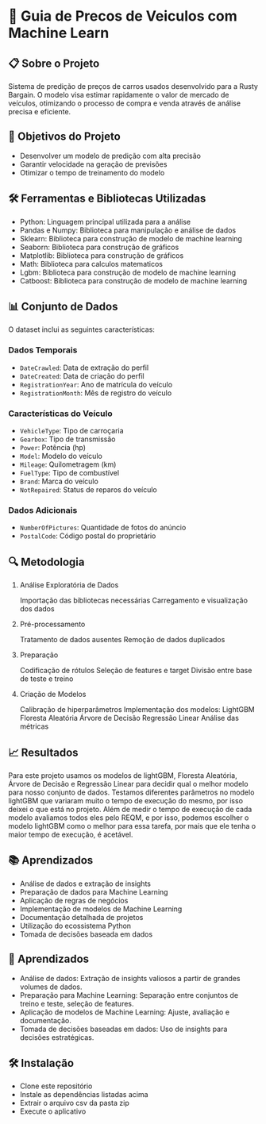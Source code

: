 # 🚗 Guia de Precos de Veiculos com Machine Learn

## 📋 Sobre o Projeto
Sistema de predição de preços de carros usados desenvolvido para a Rusty Bargain. O modelo visa estimar rapidamente o valor de mercado de veículos, otimizando o processo de compra e venda através de análise precisa e eficiente.

## 🎯 Objetivos do Projeto
- Desenvolver um modelo de predição com alta precisão
- Garantir velocidade na geração de previsões
- Otimizar o tempo de treinamento do modelo

## 🛠️ Ferramentas e Bibliotecas Utilizadas 
- Python: Linguagem principal utilizada para a análise
- Pandas e Numpy: Biblioteca para manipulação e análise de dados
- Sklearn: Biblioteca para construção de modelo de machine learning
- Seaborn: Biblioteca para construção de gráficos
- Matplotlib: Biblioteca para construção de gráficos
- Math: Biblioteca para calculos matematicos
- Lgbm: Biblioteca para construção de modelo de machine learning
- Catboost: Biblioteca para construção de modelo de machine learning

## 📊 Conjunto de Dados
O dataset inclui as seguintes características:

### Dados Temporais
- `DateCrawled`: Data de extração do perfil
- `DateCreated`: Data de criação do perfil
- `RegistrationYear`: Ano de matrícula do veículo
- `RegistrationMonth`: Mês de registro do veículo

### Características do Veículo
- `VehicleType`: Tipo de carroçaria
- `Gearbox`: Tipo de transmissão
- `Power`: Potência (hp)
- `Model`: Modelo do veículo
- `Mileage`: Quilometragem (km)
- `FuelType`: Tipo de combustível
- `Brand`: Marca do veículo
- `NotRepaired`: Status de reparos do veículo

### Dados Adicionais
- `NumberOfPictures`: Quantidade de fotos do anúncio
- `PostalCode`: Código postal do proprietário

## 🔍 Metodologia
1. Análise Exploratória de Dados

    Importação das bibliotecas necessárias
    Carregamento e visualização dos dados

2. Pré-processamento

    Tratamento de dados ausentes
    Remoção de dados duplicados

3. Preparação

    Codificação de rótulos
    Seleção de features e target
    Divisão entre base de teste e treino

4. Criação de Modelos

    Calibração de hiperparâmetros
    Implementação dos modelos:
        LightGBM
        Floresta Aleatória
        Árvore de Decisão
        Regressão Linear
    Análise das métricas

## 📈 Resultados

Para este projeto usamos os modelos de lightGBM, Floresta Aleatória, Árvore de Decisão e Regressão Linear para decidir qual o melhor modelo para nosso conjunto de dados. Testamos diferentes parâmetros no modelo lightGBM que variaram muito o tempo de execução do mesmo, por isso deixei o que está no projeto. Além de medir o tempo de execução de cada modelo avaliamos todos eles pelo REQM, e por isso, podemos escolher o modelo lightGBM como o melhor para essa tarefa, por mais que ele tenha o maior tempo de execução, é acetável.

## 📚 Aprendizados

- Análise de dados e extração de insights
- Preparação de dados para Machine Learning
- Aplicação de regras de negócios
- Implementação de modelos de Machine Learning
- Documentação detalhada de projetos
- Utilização do ecossistema Python
- Tomada de decisões baseada em dados

## 📝 Aprendizados

- Análise de dados: Extração de insights valiosos a partir de grandes volumes de dados.
- Preparação para Machine Learning: Separação entre conjuntos de treino e teste, seleção de features.
- Aplicação de modelos de Machine Learning: Ajuste, avaliação e documentação.
- Tomada de decisões baseadas em dados: Uso de insights para decisões estratégicas.

## 🛠️ Instalação

- Clone este repositório
- Instale as dependências listadas acima
- Extrair o arquivo csv da pasta zip
- Execute o aplicativo


